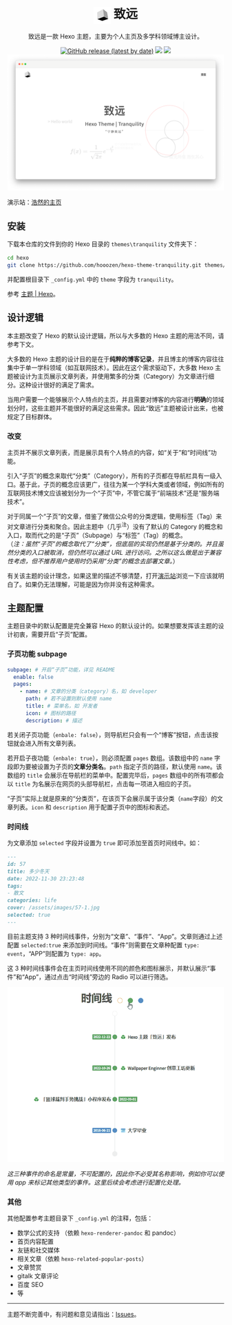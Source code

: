 
<h1> <div align="center"><img align="center" height="40" src="source/images/tranquility.svg"/> 致远</div></h1>

<p align="center">致远是一款 Hexo 主题，主要为个人主页及多学科领域博主设计。</p>

<p align="center">
<a href="https://github.com/hooozen/hexo-theme-tranquility/releases"><img alt="GitHub release (latest by date)" src="https://img.shields.io/github/v/release/hooozen/hexo-theme-tranquility?label=release&color=orange"></a>
<a href="https://hexo.io/"><img src="https://img.shields.io/badge/Hexo-%3E%3D6.3.0-blue?logo=hexo"></a>
<a href="https://github.com/hooozen/hexo-theme-tranquility/blob/main/LICENSE"><img src="https://img.shields.io/github/license/hooozen/hexo-theme-tranquility"></a>

<img src="./doc/images/index.png"/>
</p>

演示站：[浩然的主页](https://www.hozen.site)

## 安装

下载本仓库的文件到你的 Hexo 目录的 `themes\tranquility` 文件夹下：

```sh
cd hexo
git clone https://github.com/hooozen/hexo-theme-tranquility.git themes/next
```

并配置根目录下 `_config.yml` 中的 `theme` 字段为 `tranquility`。

参考 [主题 | Hexo](https://hexo.io/zh-cn/docs/themes)。

## 设计逻辑

本主题改变了 Hexo 的默认设计逻辑，所以与大多数的 Hexo 主题的用法不同，请参考下文。

大多数的 Hexo 主题的设计目的是在于**纯粹的博客记录**，并且博主的博客内容往往集中于单一学科领域（如互联网技术）。因此在这个需求驱动下，大多数 Hexo 主题被设计为主页展示文章列表，并使用繁多的分类（Category）为文章进行细分。这种设计很好的满足了需求。

当用户需要一个能够展示个人特点的主页，并且需要对博客的内容进行**明确**的领域划分时，这些主题并不能很好的满足这些需求。因此“致远”主题被设计出来，也被规定了目标群体。

### 改变

主页并不展示文章列表，而是展示具有个人特点的内容，如“关于”和“时间线”功能。

引入“子页”的概念来取代“分类”（Category），所有的子页都在导航栏具有一级入口。基于此，子页的概念应该更广，往往为某一个学科大类或者领域，例如所有的互联网技术博文应该被划分为一个“子页”中，不管它属于“前端技术”还是“服务端技术”。

对于同属一个“子页”的文章，借鉴了微信公众号的分类逻辑，使用标签（Tag）来对文章进行分类和聚合。因此主题中（几乎<sup>注</sup>）没有了默认的 Category 的概念和入口，取而代之的是“子页”（Subpage）与“标签”（Tag）的概念。  
（*注：虽然“子页”的概念取代了“分类”，但底层的实现仍然是基于分类的。并且虽然分类的入口被取消，但仍然可以通过 URL 进行访问。之所以这么做是出于兼容性考虑，但不推荐用户使用时仍采用“分类”的概念去部署文章。*）

有关该主题的设计理念，如果这里的描述不够清楚，打开[演示站](https://www.hozen.site)浏览一下应该就明白了。如果仍无法理解，可能是因为你并没有这种需求。

## 主题配置

主题目录中的默认配置是完全兼容 Hexo 的默认设计的。如果想要发挥该主题的设计初衷，需要开启“子页”配置。

### 子页功能 subpage

```yml
subpage: # 开启“子页”功能，详见 README
  enable: false
  pages:
    - name: # 文章的分类（category）名，如 developer
      path: # 若不设置则默认使用 name
      title: # 菜单名，如 开发者
      icon: # 图标的路径
      description: # 描述
```

若关闭子页功能（`enbale: false`），则导航栏只会有一个“博客”按钮，点击该按钮就会进入所有文章列表。

若开启子夜功能（`enbale: true`），则必须配置 `pages` 数组。该数组中的 `name` 字段即为要被设置为子页的**文章分类名**。`path` 指定子页的路径，默认使用 `name`。该数组的 `title` 会展示在导航栏的菜单中。配置完毕后，`pages` 数组中的所有项都会以 `title` 为名展示在网页的头部导航栏，点击每一项进入相应的子页。

“子页”实际上就是原来的“分类页”，在该页下会展示属于该分类（`name`字段）的文章列表。`icon` 和 `description` 用于配置子页中的图标和表述。

### 时间线

为文章添加 `selected` 字段并设置为 `true` 即可添加至首页时间线中。如：

``` md
---
id: 57
title: 多少冬天
date: 2022-11-30 23:23:48
tags: 
- 散文
categories: life
cover: /assets/images/57-1.jpg
selected: true
---
```

目前主题支持 3 种时间线事件，分别为“文章”、“事件”、“App”。文章则通过上述配置 `selected:true` 来添加到时间线。“事件”则需要在文章种配置 `type: event`，“APP”则配置为 `type: app`。

这 3 种时间线事件会在主页时间线使用不同的颜色和图标展示，并默认展示“事件”和“App”，通过点击“时间线”旁边的 Radio 可以进行筛选。

![timeline](doc/images/timeline.gif)

*这三种事件的命名是常量，不可配置的，因此你不必受其名称影响，例如你可以使用 app 来标记其他类型的事件。这里后续会考虑进行配置化处理。*

### 其他

其他配置参考主题目录下 `_config.yml` 的注释，包括：

* 数学公式的支持 （依赖 `hexo-renderer-pandoc` 和 pandoc）
* 首页内容配置
* 友链和社交媒体
* 相关文章（依赖 `hexo-related-popular-posts`）
* 文章赞赏
* gitalk 文章评论
* 百度 SEO
* 等

------

主题不断完善中，有问题和意见请指出：[Issues](https://github.com/hooozen/hexo-theme-tranquility/issues)。
